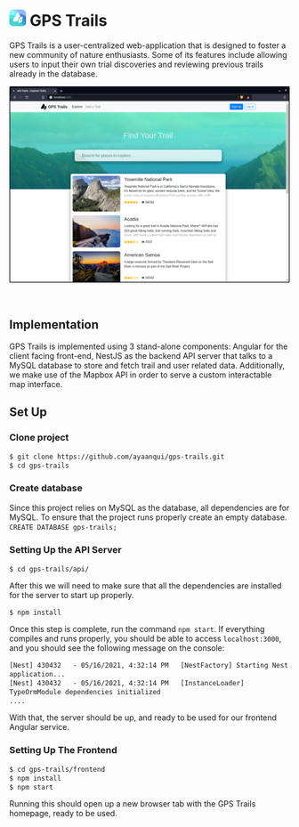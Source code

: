 <h1><img src="frontend/src/assets/img/GPS_Trails_Profile_Rounded.png" width=30 /> GPS Trails</h1>

GPS  Trails  is  a  user-centralized web-application that  is  designed  to  foster  a  new community of nature enthusiasts. Some of its features include allowing users to input their own trial discoveries and reviewing previous trails already in the database.

<p><img src="frontend/src/assets/img/previews/homepage.png" /></p>
<br />

## Implementation
GPS Trails is implemented using 3 stand-alone  components: Angular for the client facing front-end, NestJS as the backend API server that talks to a MySQL database to store and fetch trail and user related data. Additionally, we make use of the Mapbox API in order to serve a custom interactable map interface.

## Set Up
### Clone project
```
$ git clone https://github.com/ayaanqui/gps-trails.git
$ cd gps-trails
```

### Create database
Since this project relies on MySQL as the database, all dependencies are for MySQL. To ensure that the project runs properly create an empty database.
`CREATE DATABASE gps-trails;`

### Setting Up the API Server
```
$ cd gps-trails/api/
```
After this we will need to make sure that all the dependencies are installed for the server to start up properly.

```
$ npm install
```
Once this step is complete, run the command `npm start`. If everything compiles and runs properly, you should be able to access `localhost:3000`, and you should see the following message on the console:
```
[Nest] 430432   - 05/16/2021, 4:32:14 PM   [NestFactory] Starting Nest application...
[Nest] 430432   - 05/16/2021, 4:32:14 PM   [InstanceLoader] TypeOrmModule dependencies initialized
....
```
With that, the server should be up, and ready to be used for our frontend Angular service.

### Setting Up The Frontend
```
$ cd gps-trails/frontend
$ npm install
$ npm start
```
Running this should open up a new browser tab with the GPS Trails homepage, ready to be used.